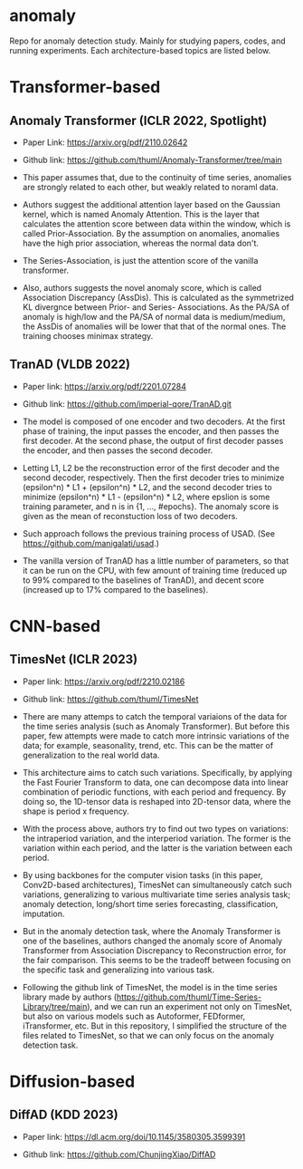 # anomaly

Repo for anomaly detection study. 
Mainly for studying papers, codes, and running experiments.
Each architecture-based topics are listed below.

# Transformer-based

## Anomaly Transformer (ICLR 2022, Spotlight)
- Paper Link: https://arxiv.org/pdf/2110.02642

- Github link: https://github.com/thuml/Anomaly-Transformer/tree/main

- This paper assumes that, due to the continuity of time series, anomalies are strongly related to each other, but weakly related to noraml data.

- Authors suggest the additional attention layer based on the Gaussian kernel, which is named Anomaly Attention. This is the layer that calculates the attention score between data within the window, which is called Prior-Association. By the assumption on anomalies, anomalies have the high prior association, whereas the normal data don't.

- The Series-Association, is just the attention score of the vanilla transformer.

- Also, authors suggests the novel anomaly score, which is called Association Discrepancy (AssDis). This is calculated as the symmetrized KL divergnce between Prior- and Series- Associations. As the PA/SA of anomaly is high/low and the PA/SA of normal data is medium/medium, the AssDis of anomalies will be lower that that of the normal ones. The training chooses minimax strategy.


## TranAD (VLDB 2022)
- Paper link: https://arxiv.org/pdf/2201.07284

- Github link: https://github.com/imperial-qore/TranAD.git

- The model is composed of one encoder and two decoders. At the first phase of training, the input passes the encoder, and then passes the first decoder. At the second phase, the output of first decoder passes the encoder, and then passes the second decoder.

- Letting L1, L2 be the reconstruction error of the first decoder and the second decoder, respectively. Then the first decoder tries to minimize (epsilon^n) * L1 + (epsilon^n) * L2, and the second decoder tries to minimize (epsilon^n) * L1 - (epsilon^n) * L2, where epslion is some training parameter, and n is in {1, ..., #epochs}. The anomaly score is given as the mean of reconstuction loss of two decoders.

- Such approach follows the previous training process of USAD. (See https://github.com/manigalati/usad.)

- The vanilla version of TranAD has a little number of parameters, so that it can be run on the CPU, with few amount of training time (reduced up to 99% compared to the baselines of TranAD), and decent score (increased up to 17% compared to the baselines).



# CNN-based

## TimesNet (ICLR 2023)
- Paper link: https://arxiv.org/pdf/2210.02186

- Github link: https://github.com/thuml/TimesNet

- There are many attemps to catch the temporal variaions of the data for the time series analysis (such as Anomaly Transformer). But before this paper, few attempts were made to catch more intrinsic variations of the data; for example, seasonality, trend, etc. This can be the matter of generalization to the real world data.

- This architecture aims to catch such variations. Specifically, by applying the Fast Fourier Transform to data, one can decompose data into linear combination of periodic functions, with each period and frequency. By doing so, the 1D-tensor data is reshaped into 2D-tensor data, where the shape is period x frequency.

- With the process above, authors try to find out two types on variations: the intraperiod variation, and the interperiod variation. The former is the variation within each period, and the latter is the variation between each period.

- By using backbones for the computer vision tasks (in this paper, Conv2D-based architectures), TimesNet can simultaneously catch such variations, generalizing to various multivariate time series analysis task; anomaly detection, long/short time series forecasting, classification, imputation.

- But in the anomaly detection task, where the Anomaly Transformer is one of the baselines, authors changed the anomaly score of Anomaly Transformer from Association Discrepancy to Reconstruction error, for the fair comparison. This seems to be the tradeoff between focusing on the specific task and generalizing into various task.

- Following the github link of TimesNet, the model is in the time series library made by authors (https://github.com/thuml/Time-Series-Library/tree/main), and we can run an experiment not only on TimesNet, but also on various models such as Autoformer, FEDformer, iTransformer, etc. But in this repository, I simplified the structure of the files related to TimesNet, so that we can only focus on the anomaly detection task.



# Diffusion-based

## DiffAD (KDD 2023)
- Paper link: https://dl.acm.org/doi/10.1145/3580305.3599391

- Github link: https://github.com/ChunjingXiao/DiffAD